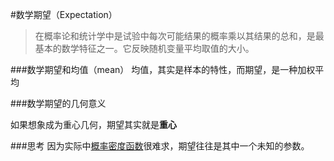#数学期望（Expectation）
>在概率论和统计学中是试验中每次可能结果的概率乘以其结果的总和，是最基本的数学特征之一。它反映随机变量平均取值的大小。

###数学期望和均值（mean）
均值，其实是样本的特性，而期望，是一种加权平均

###数学期望的几何意义

如果想象成为重心几何，期望其实就是**重心**

###思考
因为实际中[概率密度函数](/shu-xue-ji-chu/gai-lv-lun/gai-lv-mi-du-han-shu.md)很难求，期望往往是其中一个未知的参数。